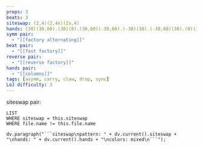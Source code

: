 ```yaml
---
props: 3
beats: 3
siteswap: (2,4)(2,4x)(2x,4)
hands: (30)(30,60).(30)(0).(30,60)(-30,60).(-30)(30).(-30,60)(30).(0)(30).
symm pair:
  - "[[factory alternating]]"
beat pair:
  - "[[fast factory]]"
reverse pair:
  - "[[reverse factory]]"
hands pair:
  - "[[columns]]"
tags: [asymm, carry, claw, drop, sync]
LoJ difficulty: 3
---
```


siteswap pair:
```dataview
LIST
WHERE siteswap = this.siteswap
WHERE file.name != this.file.name
```
```dataviewjs
dv.paragraph("```siteswap\npattern: " + dv.current().siteswap + "\nhands: " + dv.current().hands + "\ncolors: mixed\n```");
```
